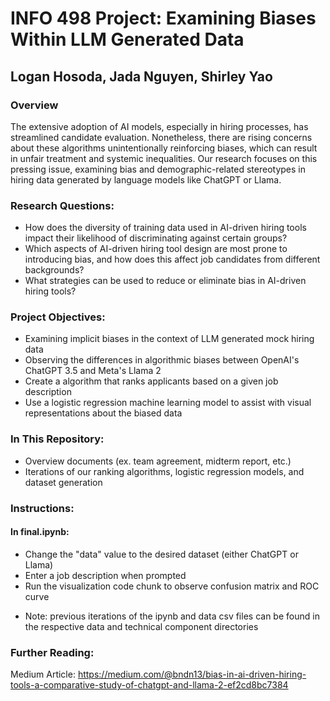 # INFO 498 Project: Examining Biases Within LLM Generated Data
## Logan Hosoda, Jada Nguyen, Shirley Yao

### Overview
The extensive adoption of AI models, especially in hiring processes, has streamlined candidate evaluation. Nonetheless, there are rising concerns about these algorithms unintentionally reinforcing biases, which can result in unfair treatment and systemic inequalities. Our research focuses on this pressing issue, examining bias and demographic-related stereotypes in hiring data generated by language models like ChatGPT or Llama. 

### Research Questions:
- How does the diversity of training data used in AI-driven hiring tools impact their likelihood of discriminating against certain groups?
- Which aspects of AI-driven hiring tool design are most prone to introducing bias, and how does this affect job candidates from different backgrounds?
- What strategies can be used to reduce or eliminate bias in AI-driven hiring tools?

### Project Objectives: 
- Examining implicit biases in the context of LLM generated mock hiring data
- Observing the differences in algorithmic biases between OpenAI's ChatGPT 3.5 and Meta's Llama 2
- Create a algorithm that ranks applicants based on a given job description
- Use a logistic regression machine learning model to assist with visual representations about the biased data

### In This Repository:
- Overview documents (ex. team agreement, midterm report, etc.)
- Iterations of our ranking algorithms, logistic regression models, and dataset generation

### Instructions:
#### In final.ipynb:
- Change the "data" value to the desired dataset (either ChatGPT or Llama)
- Enter a job description when prompted
- Run the visualization code chunk to observe confusion matrix and ROC curve
* Note: previous iterations of the ipynb and data csv files can be found in the respective data and technical component directories

### Further Reading:
Medium Article: https://medium.com/@bndn13/bias-in-ai-driven-hiring-tools-a-comparative-study-of-chatgpt-and-llama-2-ef2cd8bc7384 

